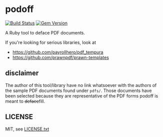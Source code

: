 
# podoff

[![Build Status](https://secure.travis-ci.org/jmettraux/podoff.png)](http://travis-ci.org/jmettraux/podoff)
[![Gem Version](https://badge.fury.io/rb/podoff.png)](http://badge.fury.io/rb/podoff)

A Ruby tool to deface PDF documents.

If you're looking for serious libraries, look at

* https://github.com/payrollhero/pdf_tempura
* https://github.com/prawnpdf/prawn-templates


## disclaimer

The author of this tool/library have no link whatsoever with the authors of the sample PDF documents found under `pdfs/`. Those documents have been selected because they are representative of the PDF forms podoff is meant to ~~deface~~fill.


## LICENSE

MIT, see [LICENSE.txt](LICENSE.txt)


